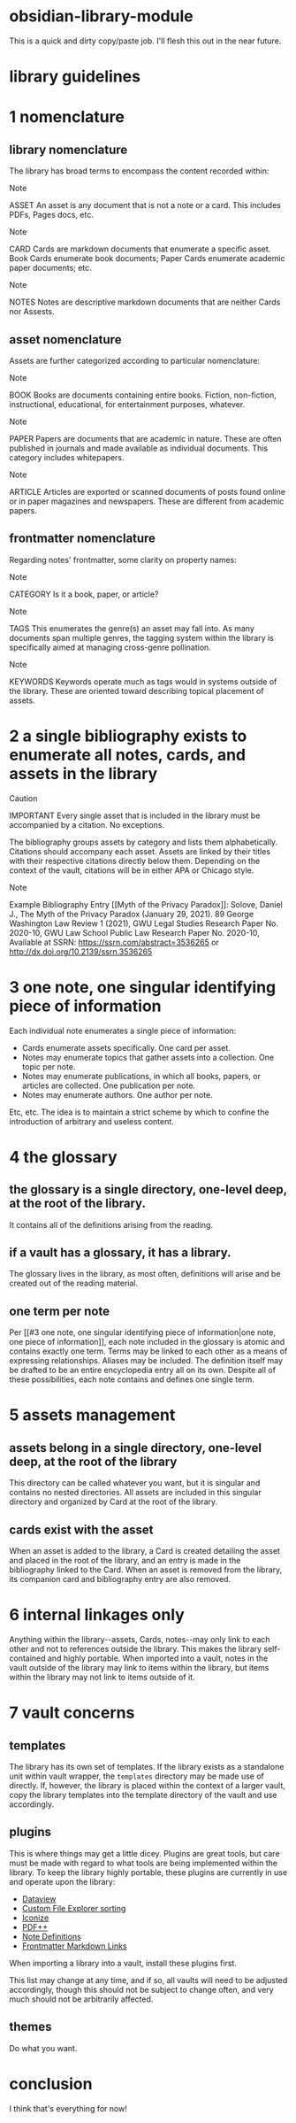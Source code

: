 # obsidian-library-module
This is a quick and dirty copy/paste job. I'll flesh this out in the near 
future.

# library guidelines

# 1 nomenclature
## library nomenclature
The library has broad terms to encompass the content recorded within:

> [!note]
> ASSET
> An asset is any document that is not a note or a card. This includes PDFs, Pages docs, etc.

> [!note]
> CARD
> Cards are markdown documents that enumerate a specific asset. Book Cards enumerate book documents; Paper Cards enumerate academic paper documents; etc.

> [!note]
> NOTES
> Notes are descriptive markdown documents that are neither Cards nor Assests.
## asset nomenclature
Assets are further categorized according to particular nomenclature:

> [!note]
> BOOK
> Books are documents containing entire books. Fiction, non-fiction, instructional, educational, for entertainment purposes, whatever.

> [!note]
> PAPER
> Papers are documents that are academic in nature. These are often published in journals and made available as individual documents. This category includes whitepapers.

> [!note]
> ARTICLE
> Articles are exported or scanned documents of posts found online or in paper magazines and newspapers. These are different from academic papers.

## frontmatter nomenclature
Regarding notes' frontmatter, some clarity on property names:

> [!note]
> CATEGORY
> Is it a book, paper, or article?

> [!note]
> TAGS
> This enumerates the genre(s) an asset may fall into. As many documents span multiple genres, the tagging system within the library is specifically aimed at managing cross-genre pollination. 

> [!note]
> KEYWORDS
> Keywords operate much as tags would in systems outside of the library. These are oriented toward describing topical placement of assets.

# 2 a single bibliography exists to enumerate all notes, cards, and assets in the library

> [!caution]
> IMPORTANT
> Every single asset that is included in the library must be accompanied by a citation. No exceptions.

The bibliography groups assets by category and lists them alphabetically. Citations should accompany each asset. Assets are linked by their titles with their respective citations directly below them. Depending on the context of the vault, citations will be in either APA or Chicago style.

> [!note]
> Example Bibliography Entry
> [[Myth of the Privacy Paradox]]:
Solove, Daniel J., The Myth of the Privacy Paradox (January 29, 2021). 89 George Washington Law Review 1 (2021), GWU Legal Studies Research Paper No. 2020-10, GWU Law School Public Law Research Paper No. 2020-10, Available at SSRN: https://ssrn.com/abstract=3536265 or http://dx.doi.org/10.2139/ssrn.3536265 

# 3 one note, one singular identifying piece of information
Each individual note enumerates a single piece of information:

- Cards enumerate assets specifically. One card per asset.
- Notes may enumerate topics that gather assets into a collection. One topic per note.
- Notes may enumerate publications, in which all books, papers, or articles are collected. One publication per note.
- Notes may enumerate authors. One author per note.

Etc, etc. The idea is to maintain a strict scheme by which to confine the introduction of arbitrary and useless content.

# 4 the glossary
## the glossary is a single directory, one-level deep, at the root of the library.
It contains all of the definitions arising from the reading.
## if a vault has a glossary, it has a library.
The glossary lives in the library, as most often, definitions will arise and be created out of the reading material.
## one term per note
Per [[#3 one note, one singular identifying piece of information|one note, one 
piece of information]], each note included in the glossary is atomic and 
contains exactly one term. Terms may be linked to each other as a means of 
expressing relationships. Aliases may be included. The definition itself may 
be drafted to be an entire encyclopedia entry all on its own. Despite all of 
these possibilities, each note contains and defines one single term.
# 5 assets management
## assets belong in a single directory, one-level deep, at the root of the library
This directory can be called whatever you want, but it is singular and 
contains no nested directories. All assets are included in this singular 
directory and organized by Card at the root of the library.
## cards exist with the asset
When an asset is added to the library, a Card is created detailing the asset 
and placed in the root of the library, and an entry is made in the 
bibliography linked to the Card. When an asset is removed from the library, 
its companion card and bibliography entry are also removed.
# 6 internal linkages only
Anything within the library--assets, Cards, notes--may only link to each other 
and not to references outside the library. This makes the library 
self-contained and highly portable. When imported into a vault, notes in the 
vault outside of the library may link to items within the library, but items 
within the library may not link to items outside of it.
# 7 vault concerns
## templates
The library has its own set of templates. If the library exists as a 
standalone unit within vault wrapper, the `templates`  directory may be made 
use of directly. If, however, the library is placed within the context of a 
larger vault, copy the library templates into the template directory of the 
vault and use accordingly.
## plugins
This is where things may get a little dicey. Plugins are great tools, but care 
must be made with regard to what tools are being implemented within the 
library. To keep the library highly portable, these plugins are currently in 
use and operate upon the library:

- [Dataview](https://github.com/blacksmithgu/obsidian-dataview) 
- [Custom File Explorer sorting](https://github.com/SebastianMC/obsidian-custom-sort) 
- [Iconize](https://github.com/FlorianWoelki/obsidian-iconize) 
- [PDF++](https://github.com/RyotaUshio/obsidian-pdf-plus) 
- [Note Definitions](https://github.com/dominiclet/obsidian-note-definitions) 
- [Frontmatter Markdown Links](https://github.com/mnaoumov/obsidian-frontmatter-markdown-links) 

When importing a library into a vault, install these plugins first.

This list may change at any time, and if so, all vaults will need to be 
adjusted accordingly, though this should not be subject to change often, and 
very much should not be arbitrarily affected.

## themes
Do what you want.

# conclusion
I think that's everything for now!
